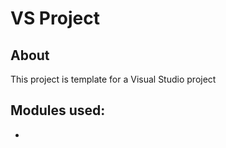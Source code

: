 
# VS Project

## About

This project is template for a Visual Studio project

## Modules used:

 * 

